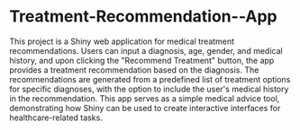 # Treatment-Recommendation--App
This project is a Shiny web application for medical treatment recommendations. Users can input a diagnosis, age, gender, and medical history, and upon clicking the "Recommend Treatment" button, the app provides a treatment recommendation based on the diagnosis. The recommendations are generated from a predefined list of treatment options for specific diagnoses, with the option to include the user's medical history in the recommendation. This app serves as a simple medical advice tool, demonstrating how Shiny can be used to create interactive interfaces for healthcare-related tasks.




